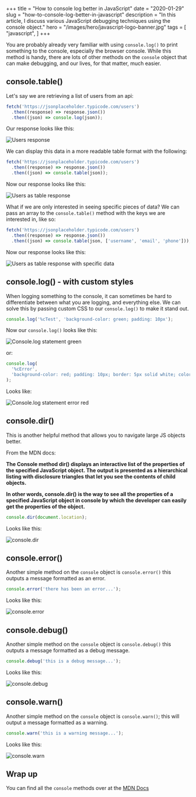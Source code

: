 +++
title = "How to console log better in JavaScript"
date = "2020-01-29"
slug = "how-to-console-log-better-in-javascript"
description = "In this article, I discuss various JavaScript debugging techniques using the console object."
hero = "/images/hero/javascript-logo-banner.jpg"
tags = [
    "javascript",
]
+++

You are probably already very familiar with using `console.log()` to print something to the console, especially the browser console. While this method is handy, there are lots of other methods on the `console` object that can make debugging, and our lives, for that matter, much easier.

## console.table()

Let's say we are retrieving a list of users from an api:

```js
fetch('https://jsonplaceholder.typicode.com/users')
  .then((response) => response.json())
  .then((json) => console.log(json));
```

Our response looks like this:

![Users response](/images/how-to-console-log-better-in-js/fetching-users.jpg)

We can display this data in a more readable table format with the following:

```js
fetch('https://jsonplaceholder.typicode.com/users')
  .then((response) => response.json())
  .then((json) => console.table(json));
```

Now our response looks like this:

![Users as table response](/images/how-to-console-log-better-in-js/users-as-table.jpg)

What if we are only interested in seeing specific pieces of data? We can pass an array to the `console.table()` method with the keys we are interested in, like so:

```js
fetch('https://jsonplaceholder.typicode.com/users')
  .then((response) => response.json())
  .then((json) => console.table(json, ['username', 'email', 'phone']));
```

Now our response looks like this:

![Users as table response with specific data](/images/how-to-console-log-better-in-js/users-table-specific-data.jpg)

## console.log() - with custom styles

When logging something to the console, it can sometimes be hard to differentiate between what you are logging, and everything else. We can solve this by passing custom CSS to our `console.log()` to make it stand out.

```js
console.log('%cTest', 'background-color: green; padding: 10px');
```

Now our `console.log()` looks like this:

![Console.log statement green](/images/how-to-console-log-better-in-js/console-log-green.jpg)

or:

```js
console.log(
  '%cError',
  'background-color: red; padding: 10px; border: 5px solid white; color: black;'
);
```

Looks like:

![Console.log statement error red](/images/how-to-console-log-better-in-js/console-log-error-red.jpg)

## console.dir()

This is another helpful method that allows you to navigate large JS objects better.

From the MDN docs:

**The Console method dir() displays an interactive list of the properties of the specified JavaScript object. The output is presented as a hierarchical listing with disclosure triangles that let you see the contents of child objects.**

**In other words, console.dir() is the way to see all the properties of a specified JavaScript object in console by which the developer can easily get the properties of the object.**

```js
console.dir(document.location);
```

Looks like this:

![console.dir](/images/how-to-console-log-better-in-js/console-dir.jpg)

## console.error()

Another simple method on the `console` object is `console.error()` this outputs a message formatted as an error.

```js
console.error('there has been an error...');
```

Looks like this:

![console.error](/images/how-to-console-log-better-in-js/console-error.jpg)

## console.debug()

Another simple method on the `console` object is `console.debug()` this outputs a message formatted as a debug message.

```js
console.debug('this is a debug message...');
```

Looks like this:

![console.debug](/images/how-to-console-log-better-in-js/console-debug.jpg)

## console.warn()

Another simple method on the `console` object is `console.warn()`; this will output a message formatted as a warning.

```js
console.warn('this is a warning message...');
```

Looks like this:

![console.warn](/images/how-to-console-log-better-in-js/console-warn.jpg)

## Wrap up

You can find all the `console` methods over at the [MDN Docs](https://developer.mozilla.org/en-US/docs/Web/API/console)
